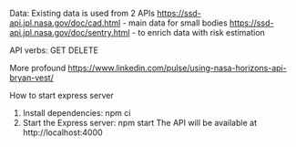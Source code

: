 Data:
Existing data is used from 2 APIs
https://ssd-api.jpl.nasa.gov/doc/cad.html - main data for small bodies
https://ssd-api.jpl.nasa.gov/doc/sentry.html - to enrich data with risk estimation

API verbs:
GET
DELETE

More profound
https://www.linkedin.com/pulse/using-nasa-horizons-api-bryan-vest/

How to start express server

1. Install dependencies: npm ci
2. Start the Express server: npm start
   The API will be available at http://localhost:4000
